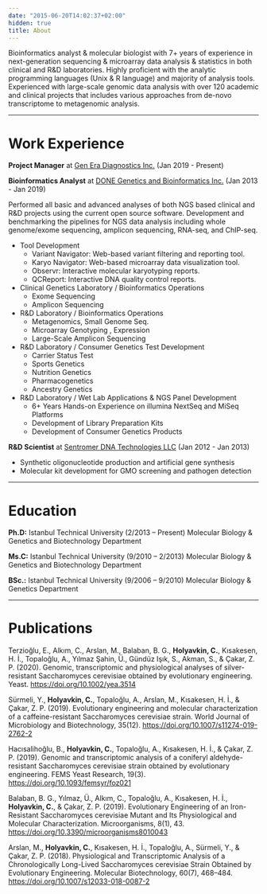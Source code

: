 ```yaml
---
date: "2015-06-20T14:02:37+02:00"
hidden: true
title: About
---
```


Bioinformatics analyst & molecular biologist with 7+ years of experience in next-generation sequencing & microarray data analysis & statistics in both clinical and R&D laboratories. Highly proficient with the analytic programming languages (Unix & R language) and majority of analysis tools. Experienced with large-scale genomic data analysis with over 120 academic and clinical projects that includes various approaches from de-novo transcriptome to metagenomic analysis.

***

# Work Experience
**Project Manager** at [Gen Era Diagnostics Inc.](https://www.gen-era.com.tr) (Jan 2019 - Present)

**Bioinformatics Analyst** at [DONE Genetics and Bioinformatics Inc.](http://www.donegenetik.com) (Jan 2013 - Jan 2019)  

Performed all basic and advanced analyses of both NGS based clinical and R&D projects using the current open source software. Development and benchmarking the pipelines for NGS data analysis including whole genome/exome sequencing, amplicon sequencing, RNA-seq, and ChIP-seq.  

- Tool Development
  - Variant Navigator: Web-based variant filtering and reporting tool.  
  - Karyo Navigator: Web-based microarray data visualization tool.  
  - Observr: Interactive molecular karyotyping reports.  
  - QCReport: Interactive DNA quality control reports.  
- Clinical Genetics Laboratory  / Bioinformatics Operations
  - Exome Sequencing
  - Amplicon Sequencing
- R&D Laboratory / Bioinformatics Operations
  - Metagenomics, Small Genome Seq.
  - Microarray Genotyping , Expression
  - Large-Scale Amplicon Sequencing
- R&D Laboratory / Consumer Genetics Test Development
  - Carrier Status Test  
  - Sports Genetics  
  - Nutrition Genetics   
  - Pharmacogenetics  
  - Ancestry Genetics 
- R&D Laboratory / Wet Lab Applications & NGS Panel Development
  - 6+ Years Hands-on Experience on illumina NextSeq and MiSeq Platforms  
  - Development of Library Preparation Kits  
  - Development of Consumer Genetics Products  

**R&D Scientist** at [Sentromer DNA Technologies LLC](https://www.sentromer.com) (Jan 2012 - Jan 2013)

- Synthetic oligonucleotide production and artificial gene synthesis  
- Molecular kit development for GMO screening and pathogen detection

***

# Education
**Ph.D:** Istanbul Technical University (2/2013 – Present) Molecular Biology & Genetics and Biotechnology Department  

**Ms.C:** Istanbul Technical University (9/2010 – 2/2013) Molecular Biology & Genetics and Biotechnology Department  

**BSc.:** Istanbul Technical University (9/2006 – 9/2010) Molecular Biology & Genetics Department  

***

# Publications

Terzioğlu, E., Alkım, C., Arslan, M., Balaban, B. G., **Holyavkin, C.**, Kısakesen, H. İ., Topaloğlu, A., Yılmaz Şahin, Ü., Gündüz Işık, S., Akman, S., & Çakar, Z. P. (2020). Genomic, transcriptomic and physiological analyses of silver‐resistant Saccharomyces cerevisiae obtained by evolutionary engineering. Yeast. https://doi.org/10.1002/yea.3514

Sürmeli, Y., **Holyavkin, C.**, Topaloğlu, A., Arslan, M., Kısakesen, H. İ., & Çakar, Z. P. (2019). Evolutionary engineering and molecular characterization of a caffeine-resistant Saccharomyces cerevisiae strain. World Journal of Microbiology and Biotechnology, 35(12). https://doi.org/10.1007/s11274-019-2762-2

Hacısalihoğlu, B., **Holyavkin, C.**, Topaloğlu, A., Kısakesen, H. İ., & Çakar, Z. P. (2019). Genomic and transcriptomic analysis of a coniferyl aldehyde-resistant Saccharomyces cerevisiae strain obtained by evolutionary engineering. FEMS Yeast Research, 19(3). https://doi.org/10.1093/femsyr/foz021

Balaban, B. G., Yılmaz, Ü., Alkım, C., Topaloğlu, A., Kısakesen, H. İ., **Holyavkin, C.**, & Çakar, Z. P. (2019). Evolutionary Engineering of an Iron-Resistant Saccharomyces cerevisiae Mutant and Its Physiological and Molecular Characterization. Microorganisms, 8(1), 43. https://doi.org/10.3390/microorganisms8010043

Arslan, M., **Holyavkin, C.**, Kısakesen, H. İ., Topaloğlu, A., Sürmeli, Y., & Çakar, Z. P. (2018). Physiological and Transcriptomic Analysis of a Chronologically Long-Lived Saccharomyces cerevisiae Strain Obtained by Evolutionary Engineering. Molecular Biotechnology, 60(7), 468–484. https://doi.org/10.1007/s12033-018-0087-2
